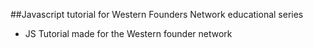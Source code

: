 ##Javascript tutorial for Western Founders Network educational series

* JS Tutorial made for the Western founder network
